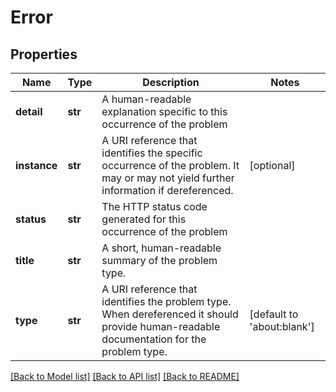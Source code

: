 # Error

## Properties
Name | Type | Description | Notes
------------ | ------------- | ------------- | -------------
**detail** | **str** | A human-readable explanation specific to this occurrence of the problem | 
**instance** | **str** | A URI reference that identifies the specific occurrence of the problem. It may or may not yield further information if dereferenced.  | [optional] 
**status** | **str** | The HTTP status code generated for this occurrence of the problem | 
**title** | **str** | A short, human-readable summary of the problem type. | 
**type** | **str** | A URI reference that identifies the problem type. When dereferenced it should provide human-readable documentation for the problem type.  | [default to 'about:blank']

[[Back to Model list]](../README.md#documentation-for-models) [[Back to API list]](../README.md#documentation-for-api-endpoints) [[Back to README]](../README.md)


